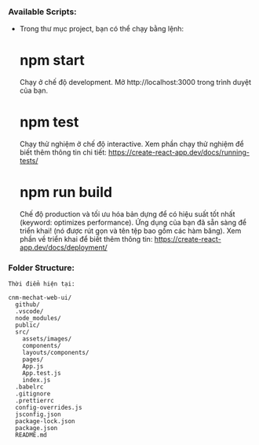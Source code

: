 ### Available Scripts:

- Trong thư mục project, bạn có thể chạy bằng lệnh:

  # npm start

    Chạy ở chế độ development.
    Mở http://localhost:3000 trong trình duyệt của bạn.
  
  # npm test
  
    Chạy thử nghiệm ở chế độ interactive.
    Xem phần chạy thử nghiệm để biết thêm thông tin chi tiết: https://create-react-app.dev/docs/running-tests/
  
  # npm run build
    
    Chế độ production và tối ưu hóa bản dựng để có hiệu suất tốt nhất (keyword: optimizes performance).
    Ứng dụng của bạn đã sẵn sàng để triển khai! (nó được rút gọn và tên tệp bao gồm các hàm băng).
    Xem phần về triển khai để biết thêm thông tin: https://create-react-app.dev/docs/deployment/
    
    
### Folder Structure:
  
    Thời điểm hiện tại: 

    cnm-mechat-web-ui/
      github/
      .vscode/
      node_modules/
      public/
      src/
        assets/images/
        components/
        layouts/components/
        pages/
        App.js
        App.test.js
        index.js
      .babelrc
      .gitignore
      .prettierrc
      config-overrides.js
      jsconfig.json
      package-lock.json
      package.json
      README.md
